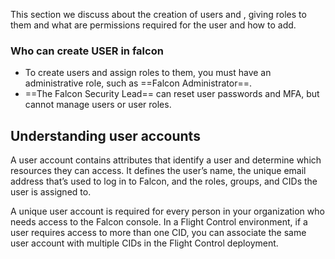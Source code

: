 
This section we discuss about the creation of users and , giving roles to them and what are permissions required for the user and how to add.


### Who can create USER in falcon

- To create users and assign roles to them, you must have an administrative role, such as ==Falcon Administrator==.
- ==The Falcon Security Lead== can reset user passwords and MFA, but cannot manage users or user roles.

## Understanding user accounts

A user account contains attributes that identify a user and determine which resources they can access. It defines the user’s name, the unique email address that’s used to log in to Falcon, and the roles, groups, and CIDs the user is assigned to.

A unique user account is required for every person in your organization who needs access to the Falcon console. In a Flight Control environment, if a user requires access to more than one CID, you can associate the same user account with multiple CIDs in the Flight Control deployment.